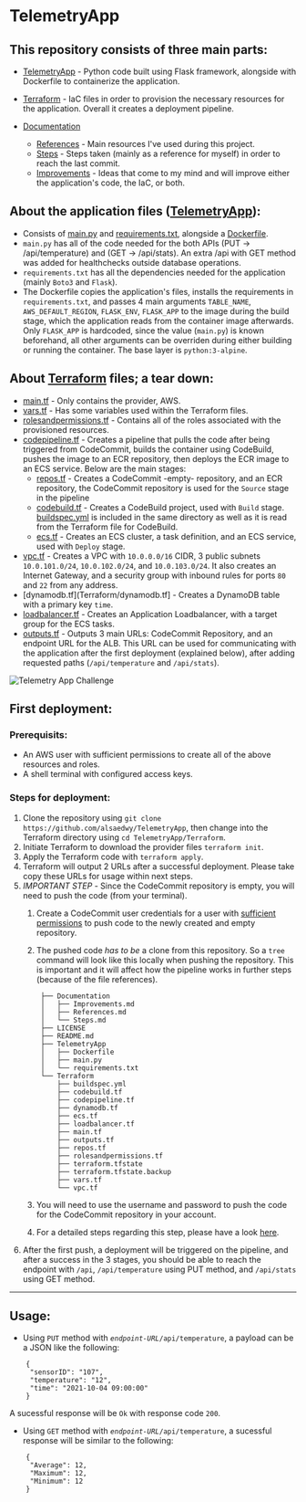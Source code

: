 # TelemetryApp

## This repository consists of three main parts:

- [TelemetryApp](TelemetryApp) - Python code built using Flask framework, alongside with Dockerfile to containerize the application.
- [Terraform](Terraform) - IaC files in order to provision the necessary resources for the application. Overall it creates a deployment pipeline.

- [Documentation](Documentation)
    - [References](Documentation/References.md) - Main resources I've used during this project.
    - [Steps](Documentation/Steps) - Steps taken (mainly as a reference for myself) in order to reach the last commit.
    - [Improvements](Documentation/Improvements.md) - Ideas that come to my mind and will improve either the application's code, the IaC, or both.


## About the application files ([TelemetryApp](TelemetryApp)):

- Consists of [main.py](TelemetryApp/main.py) and [requirements.txt](TelemetryApp/requirements.txt), alongside a [Dockerfile](TelemetryApp/Dockerfile).
- `main.py` has all of the code needed for the both APIs (PUT -> /api/temperature) and (GET -> /api/stats). An extra /api with GET method was added for healthchecks outside database operations.
- `requirements.txt` has all the dependencies needed for the application (mainly `Boto3` and `Flask`). 
- The Dockerfile copies the application's files, installs the requirements in `requirements.txt`, and passes 4 main arguments `TABLE_NAME`, `AWS_DEFAULT_REGION`, `FLASK_ENV`, `FLASK_APP` to the image during the build stage, which the application reads from the container image afterwards. Only `FLASK_APP` is hardcoded, since the value (`main.py`) is known beforehand, all other arguments can be overriden during either building or running the container. The base layer is `python:3-alpine`.

## About [Terraform](Terraform) files; a tear down:

- [main.tf](Terraform/main.tf) - Only contains the provider, AWS.
- [vars.tf](Terraform/vars.tf) - Has some variables used within the Terraform files.
- [rolesandpermissions.tf](Terraform/rolesandpermissions.tf) - Contains all of the roles associated with the provisioned resources.
- [codepipeline.tf](Terraform/codepipeline.tf) - Creates a pipeline that pulls the code after being triggered from CodeCommit, builds the container using CodeBuild, pushes the image to an ECR repository, then deploys the ECR image to an ECS service. Below are the main stages:
  - [repos.tf](Terraform/repos.tf) - Creates a CodeCommit -empty- repository, and an ECR repository, the CodeCommit repository is used for the `Source` stage in the pipeline
  - [codebuild.tf](Terraform/codebuild.tf) - Creates a CodeBuild project, used with `Build` stage. [buildspec.yml](Terraform/buildspec.yml) is included in the same directory as well as it is read from the Terraform file for CodeBuild.
  - [ecs.tf](Terraform/ecs.tf) - Creates an ECS cluster, a task definition, and an ECS service, used with `Deploy` stage.
- [vpc.tf](Terraform/vpc.tf) - Creates a VPC with `10.0.0.0/16` CIDR, 3 public subnets `10.0.101.0/24`, `10.0.102.0/24`, and `10.0.103.0/24`. It also creates an Internet Gateway, and a security group with inbound rules for ports `80` and `22` from any address.
- [dynamodb.tf](Terraform/dynamodb.tf] - Creates a DynamoDB table with a primary key `time`. 
- [loadbalancer.tf](Terraform/dynamodb.tf) - Creates an Application Loadbalancer, with a target group for the ECS tasks.
- [outputs.tf](Terraform/outputs.tf) - Outputs 3 main URLs: CodeCommit Repository, and an endpoint URL for the ALB. This URL can be used for communicating with the application after the first deployment (explained below), after adding requested paths (`/api/temperature` and `/api/stats`).

![Telemetry App Challenge](https://user-images.githubusercontent.com/14993988/135810782-df75f97d-5d76-47e7-a075-06bce8bf2bf2.jpg)


## First deployment:

### Prerequisits: 
- An AWS user with sufficient permissions to create all of the above resources and roles.
- A shell terminal with configured access keys.

### Steps for deployment:

1. Clone the repository using `git clone https://github.com/alsaedwy/TelemetryApp`, then change into the Terraform directory using `cd TelemetryApp/Terraform`.
2. Initiate Terraform to download the provider files `terraform init`.
3. Apply the Terraform code with `terraform apply`. 
4. Terraform will output 2 URLs after a successful deployment. Please take copy these URLs for usage within next steps.
5. *IMPORTANT STEP* - Since the CodeCommit repository is empty, you will need to push the code (from your terminal).
    1. Create a CodeCommit user credentials for a user with [sufficient permissions](https://docs.aws.amazon.com/codecommit/latest/userguide/auth-and-access-control-permissions-reference.html#aa-git) to push code to the newly created and empty repository. 
    2. The pushed code _*has to be*_ a clone from this repository. So a `tree` command will look like this locally when pushing the repository. This is important and it will affect how the pipeline works in further steps (because of the file references).

            ├── Documentation
            │   ├── Improvements.md
            │   ├── References.md
            │   └── Steps.md
            ├── LICENSE
            ├── README.md
            ├── TelemetryApp
            │   ├── Dockerfile
            │   ├── main.py
            │   └── requirements.txt
            └── Terraform
                ├── buildspec.yml
                ├── codebuild.tf
                ├── codepipeline.tf
                ├── dynamodb.tf
                ├── ecs.tf
                ├── loadbalancer.tf
                ├── main.tf
                ├── outputs.tf
                ├── repos.tf
                ├── rolesandpermissions.tf
                ├── terraform.tfstate
                ├── terraform.tfstate.backup
                ├── vars.tf
                └── vpc.tf

    3. You will need to use the username and password to push the code for the CodeCommit repository in your account. 
    4. For a detailed steps regarding this step, please have a look [here](https://docs.aws.amazon.com/codecommit/latest/userguide/how-to-migrate-repository-existing.html). 
6. After the first push, a deployment will be triggered on the pipeline, and after a success in the 3 stages, you should be able to reach the endpoint with `/api`, `/api/temperature` using PUT method, and `/api/stats` using GET method. 

----------------------------
## Usage:
- Using `PUT` method with _`endpoint-URL`_`/api/temperature`, a payload can be a JSON like the following:
```
    {
     "sensorID": "107",
     "temperature": "12",
     "time": "2021-10-04 09:00:00"
    }
```
A sucessful response will be `Ok` with response code `200`.

- Using `GET` method with  _`endpoint-URL`_`/api/temperature`, a sucessful response will be similar to the following:
```
    {
     "Average": 12,
     "Maximum": 12,
     "Minimum": 12
    }
```
